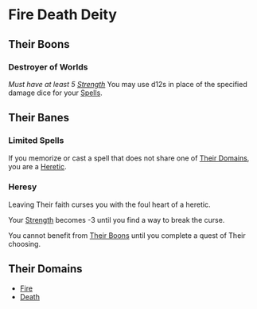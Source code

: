 # Fire Death Deity

## Their Boons

### Destroyer of Worlds

*Must have at least 5 [Strength](../../../Player%20Characters/The%20Ability%20Scores/Strength.md)*
You may use d12s in place of the specified damage dice for your [Spells](../../Spellcasting/Spells.md).

## Their Banes

### Limited Spells

If you memorize or cast a spell that does not share one of [Their Domains](Fire%20Death%20Deity.md#Their%20Domains), you are a [Heretic](#Heresy).

### Heresy

Leaving Their faith curses you with the foul heart of a heretic.

Your [Strength](../../../Player%20Characters/The%20Ability%20Scores/Strength.md) becomes -3 until you find a way to break the curse.

You cannot benefit from [Their Boons](Fire%20Death%20Deity.md#Their%20Boons) until you complete a quest of Their choosing.

## Their Domains

- [Fire](../../Spells/Spell%20Domains/Fire.md)
- [Death](../../Spells/Spell%20Domains/Death.md)
